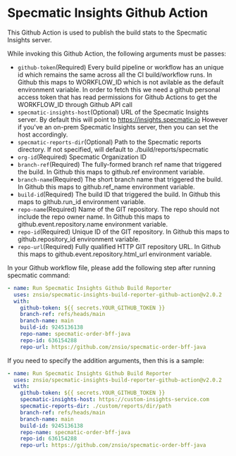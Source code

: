 # Specmatic Insights Github Action
This Github Action is used to publish the build stats to the Specmatic Insights server.

While invoking this Github Action, the following arguments must be passes:

- `github-token`(Required) Every build pipeline or workflow has an unique id which remains the same across all the CI build/workflow runs. In Github this maps to WORKFLOW_ID which is not avilable as the default environment variable. In order to fetch this we need a github personal access token that has read permissions for Github Actions to get the WORKFLOW_ID through Github API call
- `specmatic-insights-host`(Optional) URL of the Specmatic Insights server. By default this will point to https://insights.specmatic.io However if you've an on-prem Specmatic Insights server, then you can set the host accordingly.
- `specmatic-reports-dir`(Optional) Path to the Specmatic reports directory. If not specified, will default to ./build/reports/specmatic
- `org-id`(Required) Specmatic Organization ID
- `branch-ref`(Required) The fully-formed branch ref name that triggered the build. In Github this maps to github.ref environment variable.
- `branch-name`(Required) The short branch name that triggered the build. In Github this maps to github.ref_name environment variable.
- `build-id`(Required) The build ID that triggered the build. In Github this maps to github.run_id environment variable.
- `repo-name`(Required) Name of the GIT repository. The repo should not include the repo owner name. In Github this maps to github.event.repository.name environment variable.
- `repo-id`(Required) Unique ID of the GIT repository. In Github this maps to github.repository_id environment variable.
- `repo-url`(Required) Fully qualified HTTP GIT repository URL. In Github this maps to github.event.repository.html_url environment variable.

In your Github workflow file, please add the following step after running specmatic command:

```yaml
- name: Run Specmatic Insights Github Build Reporter
  uses: znsio/specmatic-insights-build-reporter-github-action@v2.0.2
  with:
    github-token: ${{ secrets.YOUR_GITHUB_TOKEN }}
    branch-ref: refs/heads/main
    branch-name: main
    build-id: 9245136138
    repo-name: specmatic-order-bff-java
    repo-id: 636154288
    repo-url: https://github.com/znsio/specmatic-order-bff-java
```

If you need to specify the addition arguments, then this is a sample:

```yaml
- name: Run Specmatic Insights Github Build Reporter
  uses: znsio/specmatic-insights-build-reporter-github-action@v2.0.2
  with:
    github-token: ${{ secrets.YOUR_GITHUB_TOKEN }}
    specmatic-insights-host: https://custom-insights-service.com
    specmatic-reports-dir: ./custom/reports/dir/path
    branch-ref: refs/heads/main
    branch-name: main
    build-id: 9245136138
    repo-name: specmatic-order-bff-java
    repo-id: 636154288
    repo-url: https://github.com/znsio/specmatic-order-bff-java
```
